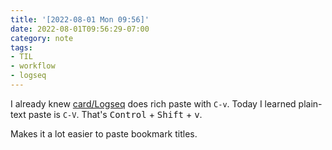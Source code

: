 ```yaml
---
title: '[2022-08-01 Mon 09:56]'
date: 2022-08-01T09:56:29-07:00
category: note
tags:
- TIL
- workflow
- logseq
---
```


I already knew [card/Logseq](../../../card/Logseq.md) does rich paste with `C-v`. Today I learned plain-text paste is `C-V`. That's <kbd>Control</kbd> + <kbd>Shift</kbd> + <kbd>v</kbd>.

Makes it a lot easier to paste bookmark titles.
